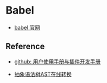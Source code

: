 # Babel
- [babel 官网](https://babeljs.io/docs/plugins#plugin-development)

## Reference
- [github: 用户使用手册与插件开发手册](https://github.com/jamiebuilds/babel-handbook/blob/master/translations/zh-Hans/README.md)
  
- [抽象语法树AST在线转换](https://astexplorer.net/#/Z1exs6BWMq)

